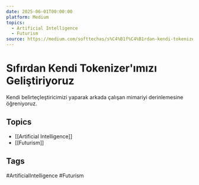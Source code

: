 ```yaml
---
date: 2025-06-01T00:00:00
platform: Medium
topics:
  - Artificial Intelligence
  - Futurism
source: https://medium.com/softtechas/s%C4%B1f%C4%B1rdan-kendi-tokenizer%C4%B1m%C4%B1z%C4%B1-geli%C5%9Ftiriyoruz-e043a68d7971
---
```

# Sıfırdan Kendi Tokenizer'ımızı Geliştiriyoruz

Kendi belirteçleştiricimizi yaparak arkada çalışan mimariyi derinlemesine öğreniyoruz.

## Topics
- [[Artificial Intelligence]]
- [[Futurism]]

## Tags
#ArtificialIntelligence #Futurism
